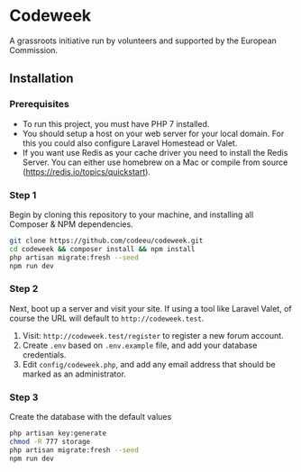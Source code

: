 # Codeweek

A grassroots initiative run by volunteers and supported by the European Commission.

## Installation

### Prerequisites

* To run this project, you must have PHP 7 installed.
* You should setup a host on your web server for your local domain. For this you could also configure Laravel Homestead or Valet. 
* If you want use Redis as your cache driver you need to install the Redis Server. You can either use homebrew on a Mac or compile from source (https://redis.io/topics/quickstart). 

### Step 1

Begin by cloning this repository to your machine, and installing all Composer & NPM dependencies.

```bash
git clone https://github.com/codeeu/codeweek.git
cd codeweek && composer install && npm install
php artisan migrate:fresh --seed
npm run dev
```

### Step 2

Next, boot up a server and visit your site. If using a tool like Laravel Valet, of course the URL will default to `http://codeweek.test`. 

1. Visit: `http://codeweek.test/register` to register a new forum account.
2. Create `.env` based on `.env.example` file, and add your database credentials.
3. Edit `config/codeweek.php`, and add any email address that should be marked as an administrator.


### Step 3

Create the database with the default values

```bash
php artisan key:generate
chmod -R 777 storage
php artisan migrate:fresh --seed
npm run dev
```